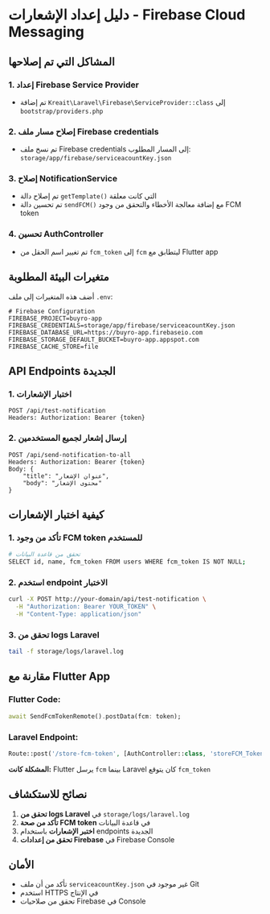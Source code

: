 # دليل إعداد الإشعارات - Firebase Cloud Messaging

## المشاكل التي تم إصلاحها

### 1. إعداد Firebase Service Provider
- تم إضافة `Kreait\Laravel\Firebase\ServiceProvider::class` إلى `bootstrap/providers.php`

### 2. إصلاح مسار ملف Firebase credentials
- تم نسخ ملف Firebase credentials إلى المسار المطلوب: `storage/app/firebase/serviceacountKey.json`

### 3. إصلاح NotificationService
- تم إصلاح دالة `getTemplate()` التي كانت معلقة
- تم تحسين دالة `sendFCM()` مع إضافة معالجة الأخطاء والتحقق من وجود FCM token

### 4. تحسين AuthController
- تم تغيير اسم الحقل من `fcm_token` إلى `fcm` ليتطابق مع Flutter app

## متغيرات البيئة المطلوبة

أضف هذه المتغيرات إلى ملف `.env`:

```env
# Firebase Configuration
FIREBASE_PROJECT=buyro-app
FIREBASE_CREDENTIALS=storage/app/firebase/serviceacountKey.json
FIREBASE_DATABASE_URL=https://buyro-app.firebaseio.com
FIREBASE_STORAGE_DEFAULT_BUCKET=buyro-app.appspot.com
FIREBASE_CACHE_STORE=file
```

## API Endpoints الجديدة

### 1. اختبار الإشعارات
```
POST /api/test-notification
Headers: Authorization: Bearer {token}
```

### 2. إرسال إشعار لجميع المستخدمين
```
POST /api/send-notification-to-all
Headers: Authorization: Bearer {token}
Body: {
    "title": "عنوان الإشعار",
    "body": "محتوى الإشعار"
}
```

## كيفية اختبار الإشعارات

### 1. تأكد من وجود FCM token للمستخدم
```bash
# تحقق من قاعدة البيانات
SELECT id, name, fcm_token FROM users WHERE fcm_token IS NOT NULL;
```

### 2. استخدم endpoint الاختبار
```bash
curl -X POST http://your-domain/api/test-notification \
  -H "Authorization: Bearer YOUR_TOKEN" \
  -H "Content-Type: application/json"
```

### 3. تحقق من logs Laravel
```bash
tail -f storage/logs/laravel.log
```

## مقارنة مع Flutter App

### Flutter Code:
```dart
await SendFcmTokenRemote().postData(fcm: token);
```

### Laravel Endpoint:
```php
Route::post('/store-fcm-token', [AuthController::class, 'storeFCM_Token']);
```

**المشكلة كانت:** Flutter يرسل `fcm` بينما Laravel كان يتوقع `fcm_token`

## نصائح للاستكشاف

1. **تحقق من logs Laravel** في `storage/logs/laravel.log`
2. **تأكد من صحة FCM token** في قاعدة البيانات
3. **اختبر الإشعارات** باستخدام endpoints الجديدة
4. **تحقق من إعدادات Firebase** في Firebase Console

## الأمان

- تأكد من أن ملف `serviceacountKey.json` غير موجود في Git
- استخدم HTTPS في الإنتاج
- تحقق من صلاحيات Firebase في Console
